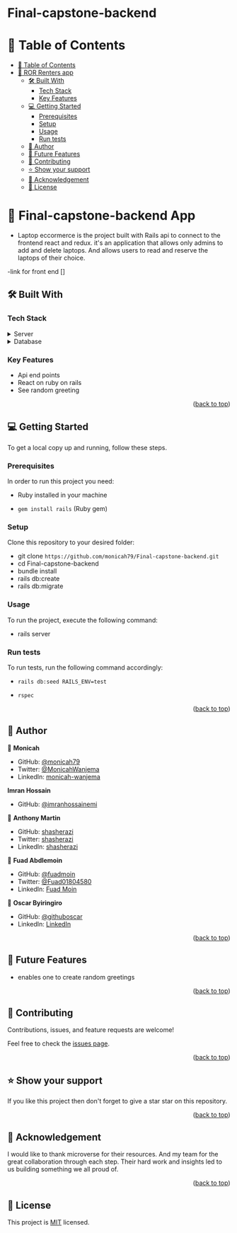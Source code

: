 # Final-capstone-backend
<a name="Final-capstone-backend"></a>

<!-- TABLE OF CONTENTS -->

# 📗 Table of Contents

- [📗 Table of Contents](#-table-of-contents)
- [📖 ROR Renters app ](#-Final-capstone-backend)
  - [🛠 Built With ](#-built-with-)
    - [Tech Stack ](#tech-stack-)
    - [Key Features ](#key-features-)
  - [💻 Getting Started ](#-getting-started-)
    - [Prerequisites](#prerequisites)
    - [Setup](#setup)
    - [Usage](#usage)
    - [Run tests](#run-tests)
  - [👥 Author ](#-author-)
  - [🔭 Future Features ](#-future-features-)
  - [🤝 Contributing ](#-contributing-)
  - [⭐️ Show your support ](#️-show-your-support-)
  - [🤝 Acknowledgement ](#-acknowledgement-)
  - [📝 License ](#-license-)

# 📖 Final-capstone-backend App <a name="about-project"></a>

- Laptop eccormerce is the project built with Rails api to connect to the frontend react and redux. it's an application that allows only admins to add and  delete laptops. And allows users to read and reserve the laptops of their choice.

-link for front end []
## 🛠 Built With <a name="built-with"></a>

### Tech Stack <a name="tech-stack"></a>

<details>
  <summary>Server</summary>
  <ul>
    <li><a href="https://rubyonrails.org/">Ruby on rails</a></li>
  </ul>
</details>

<details>
<summary>Database</summary>
  <ul>
    <li><a href="https://www.postgresql.org/">PostgreSQL</a></li>
  </ul>
</details>

<!-- Features -->

### Key Features <a name="key-features"></a>

- Api end points
- React on ruby on rails
- See random greeting

<p align="right">(<a href="#readme-top">back to top</a>)</p>

## 💻 Getting Started <a name="getting-started"></a>

To get a local copy up and running, follow these steps.

### Prerequisites

In order to run this project you need:

- Ruby installed in your machine

- `gem install rails` (Ruby gem)

### Setup

Clone this repository to your desired folder:

- git clone `https://github.com/monicah79/Final-capstone-backend.git`
- cd Final-capstone-backend
- bundle install
- rails db:create
- rails db:migrate

### Usage

To run the project, execute the following command:

- rails server

### Run tests

To run tests, run the following command accordingly:

- `rails db:seed RAILS_ENV=test`

- `rspec`

<p align="right">(<a href="#readme-top">back to top</a>)</p>

<!-- AUTHORS -->

## 👥 Author <a name="author"></a>

👤 **Monicah**

- GitHub: [@monicah79](https://github.com/monicah79)
- Twitter: [@MonicahWanjema](https://twitter.com/MonicaWanjema)
- LinkedIn: [monicah-wanjema](https://www.linkedin.com/in/monicah-wanjema/)

**Imran Hossain**

- GitHub: [@imranhossainemi](https://github.com/imranhossainemi)

👤 **Anthony Martin**

- GitHub: [shasherazi](https://github.com/shasherazi)
- Twitter: [shasherazi](https://twitter.com/shasherazi)
- LinkedIn: [shasherazi](https://www.linkedin.com/in/shasherazi)

👤 **Fuad Abdlemoin**

- GitHub: [@fuadmoin](https://github.com/fuadmoin)
- Twitter: [@Fuad01804580](https://twitter.com/Fuad01804580)
- LinkedIn: [Fuad Moin](https://www.linkedin.com/in/fuadmoin/)

👤 **Oscar Byiringiro**

- GitHub: [@githuboscar](https://github.com/byiringiroscar)
- LinkedIn: [LinkedIn](https://www.linkedin.com/in/oscar-byiringiro-9baa8313a/)

<p align="right">(<a href="#readme-top">back to top</a>)</p>

<!-- FUTURE FEATURES -->

## 🔭 Future Features <a name="future-features"></a>

- enables one to create random greetings
<p align="right">(<a href="#readme-top">back to top</a>)</p>

<!-- CONTRIBUTING -->

## 🤝 Contributing <a name="contributing"></a>

Contributions, issues, and feature requests are welcome!

Feel free to check the [issues page](https://github.com/monicah79/Final-capstone-backend/issues).

<p align="right">(<a href="#readme-top">back to top</a>)</p>

<!-- SUPPORT -->

## ⭐️ Show your support <a name="support"></a>

If you like this project then don't forget to give a star star on this repository.

<p align="right">(<a href="#readme-top">back to top</a>)</p>

<!-- ACKNOWLEDGEMENTS -->

## 🤝 Acknowledgement <a name="Acknowledgement"></a>

I would like to thank microverse for their resources. And my team for the great collaboration through each step. Their hard work and insights led to us building something we all proud of.

<p align="right">(<a href="#readme-top">back to top</a>)</p>

## 📝 License <a name="license"></a>

This project is [MIT](https://github.com/monicah79/Final-capstone-backend/blob/laptop-reservation-controller/license) licensed.